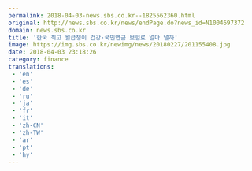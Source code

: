```yaml
---
permalink: 2018-04-03-news.sbs.co.kr--1825562360.html
original: http://news.sbs.co.kr/news/endPage.do?news_id=N1004697372
domain: news.sbs.co.kr
title: '한국 최고 월급쟁이 건강·국민연금 보험료 얼마 낼까'
image: https://img.sbs.co.kr/newimg/news/20180227/201155408.jpg
date: 2018-04-03 23:18:26
category: finance
translations: 
 - 'en'
 - 'es'
 - 'de'
 - 'ru'
 - 'ja'
 - 'fr'
 - 'it'
 - 'zh-CN'
 - 'zh-TW'
 - 'ar'
 - 'pt'
 - 'hy'
---
```


